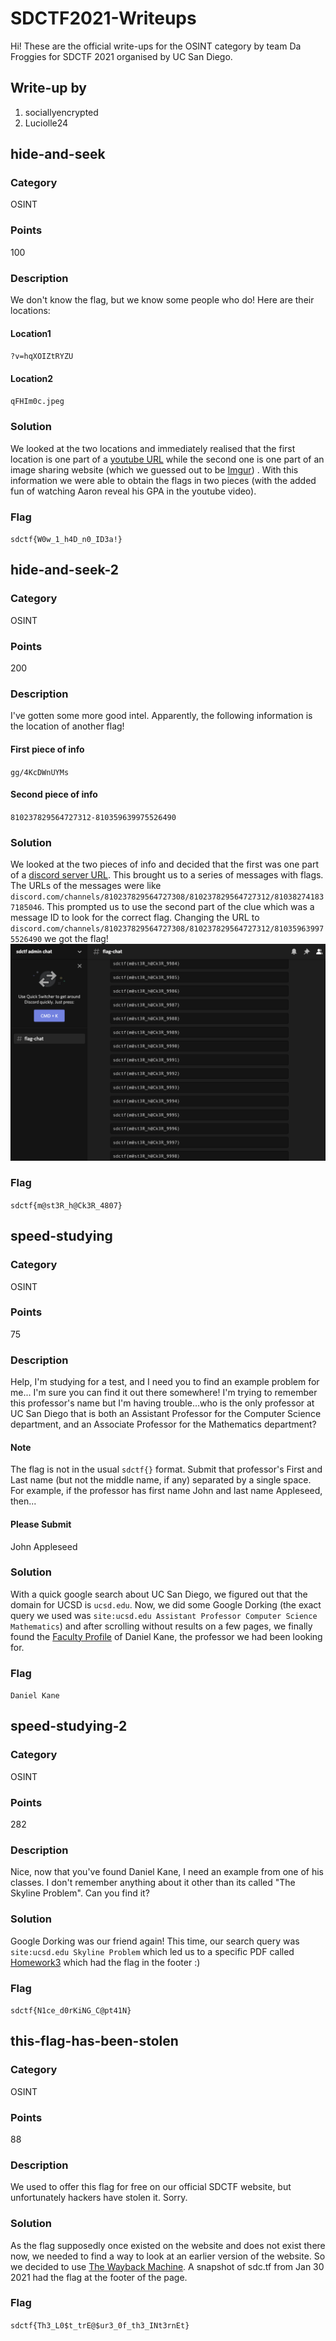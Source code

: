 # SDCTF2021-Writeups
Hi! These are the official write-ups for the OSINT category by team Da Froggies for SDCTF 2021 organised by UC San Diego.

## Write-up by
1. sociallyencrypted
2. Luciolle24

## hide-and-seek
### Category
OSINT
### Points
100
### Description
We don't know the flag, but we know some people who do! Here are their locations:
#### Location1
`?v=hqXOIZtRYZU`
#### Location2
`qFHIm0c.jpeg`

### Solution
We looked at the two locations and immediately realised that the first location is one part of a [youtube URL](https://www.youtube.com/watch?v=hqXOIZtRYZU) while the second one is one part of an image sharing website (which we guessed out to be [Imgur](https://i.imgur.com/qFHIm0c.jpeg)) . With this information we were able to obtain the flags in two pieces (with the added fun of watching Aaron reveal his GPA in the youtube video).

### Flag
`sdctf{W0w_1_h4D_n0_ID3a!}`

## hide-and-seek-2
### Category
OSINT
### Points
200
### Description
I've gotten some more good intel. Apparently, the following information is the location of another flag!
#### First piece of info
`gg/4KcDWnUYMs`
#### Second piece of info
`810237829564727312-810359639975526490`

### Solution
We looked at the two pieces of info and decided that the first was one part of a [discord server URL](https://www.discord.gg/4KcDWnUYMs). This brought us to a series of messages with flags. The URLs of the messages were like `discord.com/channels/810237829564727308/810237829564727312/810382741837185046`. This prompted us to use the second part of the clue which was a message ID to look
for the correct flag. Changing the URL to `discord.com/channels/810237829564727308/810237829564727312/810359639975526490` we got the flag!
![alt text](https://github.com/sociallyencrypted/SDCTF2021-Writeups/blob/9efa4d90e5f2f5f5eb17e8bbeab838b54f402434/sdctf%20admin%20chat%20server.png "Screenshot of the Discord Server")

### Flag
`sdctf{m@st3R_h@Ck3R_4807}`

## speed-studying
### Category
OSINT
### Points
75
### Description
Help, I'm studying for a test, and I need you to find an example problem for me... I'm sure you can find it out there somewhere! I'm trying to remember this professor's name but I'm having trouble...who is the only professor at UC San Diego that is both an Assistant Professor for the Computer Science department, and an Associate Professor for the Mathematics department?
#### Note
The flag is not in the usual `sdctf{}` format. Submit that professor's First and Last name (but not the middle name, if any) separated by a single space. For example, if the professor has first name John and last name Appleseed, then...
#### Please Submit
John Appleseed

### Solution
With a quick google search about UC San Diego, we figured out that the domain for UCSD is `ucsd.edu`. Now, we did some Google Dorking (the exact query we used was `site:ucsd.edu Assistant Professor Computer Science Mathematics`) and after scrolling without results on a few pages, we finally found the [Faculty Profile](http://cseweb.ucsd.edu/~dakane/) of Daniel Kane, the professor we had been looking for.

### Flag
`Daniel Kane`

## speed-studying-2
### Category
OSINT
### Points
282
### Description
Nice, now that you've found Daniel Kane, I need an example from one of his classes. I don't remember anything about it other than its called "The Skyline Problem". Can you find it?

### Solution
Google Dorking was our friend again! This time, our search query was `site:ucsd.edu Skyline Problem` which led us to a specific PDF called [Homework3](https://cseweb.ucsd.edu/~dakane/CSE101%20Problem%20Archive/F18/Homework3.pdf) which had the flag in the footer :)

### Flag
`sdctf{N1ce_d0rKiNG_C@pt41N}`

## this-flag-has-been-stolen
### Category
OSINT
### Points
88
### Description
We used to offer this flag for free on our official SDCTF website, but unfortunately hackers have stolen it. Sorry.

### Solution
As the flag supposedly once existed on the website and does not exist there now, we needed to find a way to look at an earlier version of the website. So we decided to use [The Wayback Machine](https://archive.org/web/). A snapshot of sdc.tf from Jan 30 2021 had the flag at the footer of the page.

### Flag
`sdctf{Th3_L0$t_trE@$ur3_0f_th3_INt3rnEt}`

